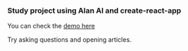 ### Study project using Alan AI and create-react-app

You can check the [demo here](http://newsreader-ai.vercel.app)

Try asking questions and opening articles.
